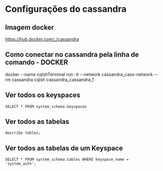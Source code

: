 # Configurações do cassandra

## Imagem docker

https://hub.docker.com/_/cassandra

## Como conectar no cassandra pela linha de comando - **DOCKER**
docker --name cqlshTerminal run -it --network cassandra_cass-network --rm cassandra cqlsh cassandra_cassandra_1


## Ver todos os keyspaces
```
SELECT * FROM system_schema.keyspaces
```

## Ver todos as tabelas 
```
describe tables;
```

## Ver todos as tabelas de um Keyspace
```
SELECT * FROM system_schema.tables WHERE keyspace_name = 'system_auth';
```